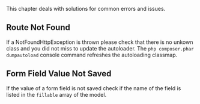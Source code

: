 This chapter deals with solutions for common errors and issues.

## Route Not Found

If a NotFoundHttpException is thrown please check that there is no unkown class and you did not miss to update the autoloader. The `php composer.phar dumpautoload` console command refreshes the autoloading classmap.

## Form Field Value Not Saved

If the value of a form field is not saved check if the name of the field is listed in the `fillable` array of the model.